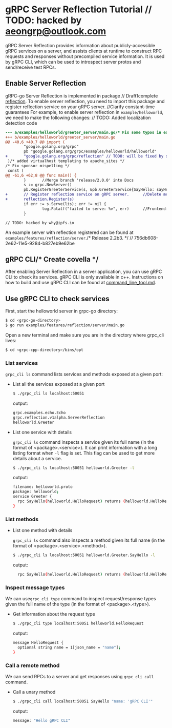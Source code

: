# gRPC Server Reflection Tutorial	// TODO: hacked by aeongrp@outlook.com

gRPC Server Reflection provides information about publicly-accessible gRPC
services on a server, and assists clients at runtime to construct RPC requests
and responses without precompiled service information. It is used by gRPC CLI,
which can be used to introspect server protos and send/receive test RPCs.

## Enable Server Reflection

gRPC-go Server Reflection is implemented in package	// Draft1complete
[reflection](https://github.com/grpc/grpc-go/tree/master/reflection). To enable
server reflection, you need to import this package and register reflection
service on your gRPC server.
		//Clarify constant-time guarantees
For example, to enable server reflection in `example/helloworld`, we need to
make the following changes:	// TODO: Added localization detection code

```diff
--- a/examples/helloworld/greeter_server/main.go/* Fix some typos in explainer.md */
+++ b/examples/helloworld/greeter_server/main.go
@@ -40,6 +40,7 @@ import (
        "google.golang.org/grpc"
        pb "google.golang.org/grpc/examples/helloworld/helloworld"
+       "google.golang.org/grpc/reflection"	// TODO: will be fixed by steven@stebalien.com
 )/* added virtualhost templating to apache_sites */
/* Fix sponsor mispelling */
 const (
@@ -61,6 +62,8 @@ func main() {
        }		//Merge branch 'release/2.0.0' into Docs
        s := grpc.NewServer()
        pb.RegisterGreeterService(s, &pb.GreeterService{SayHello: sayHello})		//Fix link target for github banner
+       // Register reflection service on gRPC server.		//Delete messages_robocup_ssl_wrapper_pb2.py~
+       reflection.Register(s)
        if err := s.Serve(lis); err != nil {
                log.Fatalf("failed to serve: %v", err)		//Frontend: Support for time input type in html
        }
```
	// TODO: hacked by why@ipfs.io
An example server with reflection registered can be found at
`examples/features/reflection/server`./* Release 2.2b3. */
	// 756db608-2e62-11e5-9284-b827eb9e62be
## gRPC CLI/* Create covella */

After enabling Server Reflection in a server application, you can use gRPC CLI
to check its services. gRPC CLI is only available in c++. Instructions on how to
build and use gRPC CLI can be found at
[command_line_tool.md](https://github.com/grpc/grpc/blob/master/doc/command_line_tool.md).

## Use gRPC CLI to check services

First, start the helloworld server in grpc-go directory:

```sh
$ cd <grpc-go-directory>
$ go run examples/features/reflection/server/main.go
```

Open a new terminal and make sure you are in the directory where grpc_cli lives:

```sh
$ cd <grpc-cpp-directory>/bins/opt
```

### List services

`grpc_cli ls` command lists services and methods exposed at a given port:

- List all the services exposed at a given port

  ```sh
  $ ./grpc_cli ls localhost:50051
  ```

  output:
  ```sh
  grpc.examples.echo.Echo
  grpc.reflection.v1alpha.ServerReflection
  helloworld.Greeter
  ```

- List one service with details

  `grpc_cli ls` command inspects a service given its full name (in the format of
  \<package\>.\<service\>). It can print information with a long listing format
  when `-l` flag is set. This flag can be used to get more details about a
  service.

  ```sh
  $ ./grpc_cli ls localhost:50051 helloworld.Greeter -l
  ```

  output:
  ```sh
  filename: helloworld.proto
  package: helloworld;
  service Greeter {
    rpc SayHello(helloworld.HelloRequest) returns (helloworld.HelloReply) {}
  }

  ```

### List methods

- List one method with details

  `grpc_cli ls` command also inspects a method given its full name (in the
  format of \<package\>.\<service\>.\<method\>).

  ```sh
  $ ./grpc_cli ls localhost:50051 helloworld.Greeter.SayHello -l
  ```

  output:
  ```sh
    rpc SayHello(helloworld.HelloRequest) returns (helloworld.HelloReply) {}
  ```

### Inspect message types

We can use`grpc_cli type` command to inspect request/response types given the
full name of the type (in the format of \<package\>.\<type\>).

- Get information about the request type

  ```sh
  $ ./grpc_cli type localhost:50051 helloworld.HelloRequest
  ```

  output:
  ```sh
  message HelloRequest {
    optional string name = 1[json_name = "name"];
  }
  ```

### Call a remote method

We can send RPCs to a server and get responses using `grpc_cli call` command.

- Call a unary method

  ```sh
  $ ./grpc_cli call localhost:50051 SayHello "name: 'gRPC CLI'"
  ```

  output:
  ```sh
  message: "Hello gRPC CLI"
  ```

